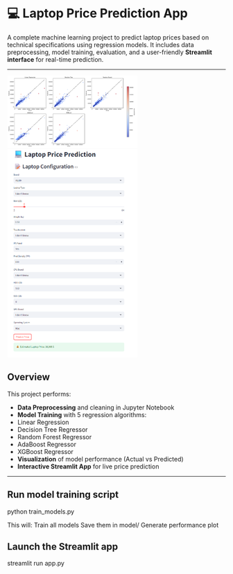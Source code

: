 # 💻 Laptop Price Prediction App

A complete machine learning project to predict laptop prices based on technical specifications using regression models. It includes data preprocessing, model training, evaluation, and a user-friendly **Streamlit interface** for real-time prediction.

---
  <img src="model/plots/all_models_scatter.png" width="300"/>
  <img src="output_sample.png" width="300"/>

##  Overview

This project performs:

-  **Data Preprocessing** and cleaning in Jupyter Notebook
-  **Model Training** with 5 regression algorithms:
  - Linear Regression
  - Decision Tree Regressor
  - Random Forest Regressor
  - AdaBoost Regressor
  - XGBoost Regressor
-  **Visualization** of model performance (Actual vs Predicted)
-  **Interactive Streamlit App** for live price prediction

---



## Run model training script
python train_models.py

This will:
Train all models
Save them in model/
Generate performance plot

## Launch the Streamlit app
streamlit run app.py

